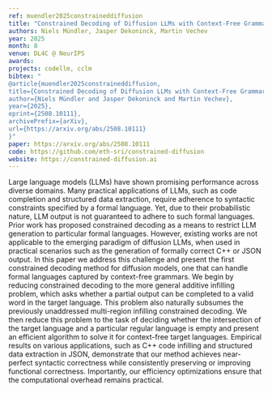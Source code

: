 ```yaml
---
ref: muendler2025constraineddiffusion
title: "Constrained Decoding of Diffusion LLMs with Context-Free Grammars"
authors: Niels Mündler, Jasper Dekoninck, Martin Vechev
year: 2025
month: 8
venue: DL4C @ NeurIPS
awards: 
projects: codellm, cclm
bibtex: "
@article{muendler2025constraineddiffusion,
title={Constrained Decoding of Diffusion LLMs with Context-Free Grammars},
author={Niels Mündler and Jasper Dekoninck and Martin Vechev},
year={2025},
eprint={2508.10111},
archivePrefix={arXiv},
url={https://arxiv.org/abs/2508.10111}
}"
paper: https://arxiv.org/abs/2508.10111
code: https://github.com/eth-sri/constrained-diffusion
website: https://constrained-diffusion.ai
---
```


Large language models (LLMs) have shown promising performance across diverse domains. Many practical applications of LLMs, such as code completion and structured data extraction, require adherence to syntactic constraints specified by a formal language. Yet, due to their probabilistic nature, LLM output is not guaranteed to adhere to such formal languages. Prior work has proposed constrained decoding as a means to restrict LLM generation to particular formal languages. However, existing works are not applicable to the emerging paradigm of diffusion LLMs, when used in practical scenarios such as the generation of formally correct C++ or JSON output. In this paper we address this challenge and present the first constrained decoding method for diffusion models, one that can handle formal languages captured by context-free grammars. We begin by reducing constrained decoding to the more general additive infilling problem, which asks whether a partial output can be completed to a valid word in the target language. This problem also naturally subsumes the previously unaddressed multi-region infilling constrained decoding. We then reduce this problem to the task of deciding whether the intersection of the target language and a particular regular language is empty and present an efficient algorithm to solve it for context-free target languages. Empirical results on various applications, such as C++ code infilling and structured data extraction in JSON, demonstrate that our method achieves near-perfect syntactic correctness while consistently preserving or improving functional correctness. Importantly, our efficiency optimizations ensure that the computational overhead remains practical.